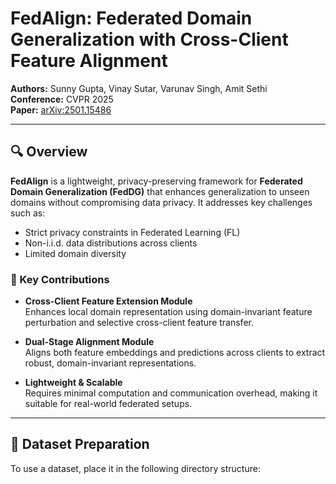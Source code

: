 # FedAlign: Federated Domain Generalization with Cross-Client Feature Alignment

**Authors:** Sunny Gupta, Vinay Sutar, Varunav Singh, Amit Sethi  
**Conference:** CVPR 2025  
**Paper:** [arXiv:2501.15486](https://arxiv.org/abs/2501.15486)

---

## 🔍 Overview

**FedAlign** is a lightweight, privacy-preserving framework for **Federated Domain Generalization (FedDG)** that enhances generalization to unseen domains without compromising data privacy. It addresses key challenges such as:

- Strict privacy constraints in Federated Learning (FL)
- Non-i.i.d. data distributions across clients
- Limited domain diversity

### 🚀 Key Contributions

- **Cross-Client Feature Extension Module**  
  Enhances local domain representation using domain-invariant feature perturbation and selective cross-client feature transfer.

- **Dual-Stage Alignment Module**  
  Aligns both feature embeddings and predictions across clients to extract robust, domain-invariant representations.

- **Lightweight & Scalable**  
  Requires minimal computation and communication overhead, making it suitable for real-world federated setups.

---

## 📁 Dataset Preparation

To use a dataset, place it in the following directory structure:

